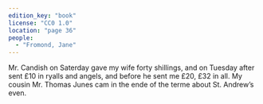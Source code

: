```yaml
---
edition_key: "book"
license: "CC0 1.0"
location: "page 36"
people:
  - "Fromond, Jane"
---
```

Mr. Candish on Saterday gave my wife forty shillings, and on
Tuesday after sent £10 in ryalls and angels, and before he sent
me £20, £32 in all. My cousin Mr. Thomas Junes cam in the
ende of the terme about St. Andrew’s even.
